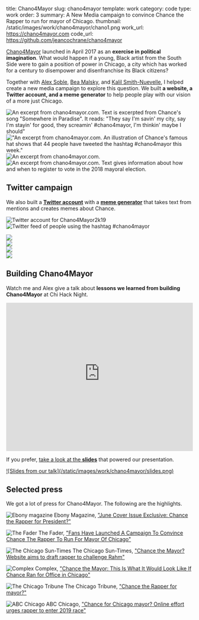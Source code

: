 title: Chano4Mayor 
slug: chano4mayor 
template: work
category: code
type: work
order: 3 
summary: A New Media campaign to convince Chance the Rapper to run for mayor of Chicago. 
thumbnail: /static/images/work/chano4mayor/chano1.png
work_url: https://chano4mayor.com
code_url: https://github.com/jeancochrane/chano4mayor


[Chano4Mayor](https://chano4mayor.com) launched in April 2017 as an **exercise in political imagination**.
What would happen if a young, Black artist from the South Side were to gain
a position of power in Chicago, a city which has worked for a century to
disempower and disenfranchise its Black citizens?

Together with [Alex Soble](http://www.alexsoble.com/),
[Bea Malsky](https://beamalsky.fyi/), and [Kalil
Smith-Nuevelle](https://kalil.fyi/), I helped create a new media campaign to
explore this question. We built **a website, a Twitter account, and a meme
generator** to help people play with our vision of a more just Chicago.

![An excerpt from chano4mayor.com. Text is excerpted from Chance's song
"Somewhere in Paradise". It reads: "They say I'm savin' my city,
say I'm stayin' for good, they screamin' #chano4mayor, I'm thinkin' maybe I 
should"](/static/images/work/chano4mayor/chano2.png)
!["An excerpt from chano4mayor.com. An illustration of Chance's famous
hat shows that 44 people have tweeted the hashtag #chano4mayor
this week."](/static/images/work/chano4mayor/chano3.png)
![An excerpt from chano4mayor.com.](/static/images/work/chano4mayor/chano4.png)
![An excerpt from chano4mayor.com. Text gives information about how and when
to register to vote in the 2018 mayoral
election.](/static/images/work/chano4mayor/chano6.png)

## Twitter campaign

We also built a <i class="fa fa-fw fa-twitter"></i>[**Twitter
account**](https://twitter.com/chano4mayor2k19) with a
<i class="fa fa-fw fa-github"></i>[**meme
generator**](https://github.com/jeancochrane/chanomemes) that takes text
from mentions and creates memes about Chance.

![Twitter account for Chano4Mayor2k19](/static/images/work/chano4mayor/twitter.png)
![Twitter feed of people using the hashtag #chano4mayor](/static/images/work/chano4mayor/chano5.png)

<div class="row">
    <div class="col-xs-12 col-sm-6">
        <img src="/static/images/work/chano4mayor/meme1.jpeg"/>
    </div>
    <div class="col-xs-12 col-sm-6">
        <img src="/static/images/work/chano4mayor/meme2.jpeg"/>
    </div>
    <div class="col-xs-12 col-sm-6">
        <img src="/static/images/work/chano4mayor/meme3.jpeg"/>
    </div>
    <div class="col-xs-12 col-sm-6">
        <img src="/static/images/work/chano4mayor/meme4.jpeg"/>
    </div>
</div>

## Building Chano4Mayor 

Watch me and Alex give a talk about **lessons we learned from building Chano4Mayor** at
Chi Hack Night.

<iframe width="100%" height="400"
        src="https://www.youtube-nocookie.com/embed/rD7ByPxRdNU?rel=0"
        frameborder="0"
        allowfullscreen></iframe>

<br />

If you prefer, [take a look at the
**slides**](https://docs.google.com/presentation/d/1p1VTjhMRRBbcoUAagz9upODSClDl6fdPekmAcrwHR6Y/edit?usp=sharing")
that powered our presentation.

<a href="https://docs.google.com/presentation/d/1p1VTjhMRRBbcoUAagz9upODSClDl6fdPekmAcrwHR6Y/edit?usp=sharing">
    ![Slides from our talk](/static/images/work/chano4mayor/slides.png)
</a>

## Selected press

We got a lot of press for Chano4Mayor. The following are the highlights.

![Ebony magazine](/static/images/work/chano4mayor/ebony.png)
Ebony Magazine, ["June Cover Issue Exclusive: Chance the Rapper for
President?"](http://ebony.com/entertainment-culture/chance-the-rapper-ebony)

![The Fader](/static/images/work/chano4mayor/fader.png)
The Fader, ["Fans Have Launched A Campaign To Convince Chance The Rapper To Run
For Mayor Of Chicago"](http://thefader.com/2017/04/04/chance-the-rapper-chano4mayor-chicago-mayor-campaign-website)

![The Chicago Sun-Times](/static/images/work/chano4mayor/sun-times.png)
The Chicago Sun-Times, ["Chance the Mayor? Website aims to draft rapper to
challenge Rahm"](https://chicago.suntimes.com/chicago-politics/chance-the-mayor-website-aims-to-draft-rapper-to-challenge-rahm/)

![Complex](/static/images/work/chano4mayor/complex.png)
Complex, ["Chance the Mayor: This Is What It Would Look Like If Chance Ran
for Office in Chicago"](http://complex.com/music/2017/04/what-it-would-look-like-if-chance-the-rapper-ran-for-mayor-chicago)

![The Chicago Tribune](/static/images/work/chano4mayor/tribune.png)
The Chicago Tribune, ["Chance the Rapper for
mayor?"](http://chicagotribune.com/news/ct-chance-the-rapper-mayoral-push-met-20170405-story.html)

![ABC Chicago](/static/images/work/chano4mayor/abc7.png)
ABC Chicago, ["Chance for Chicago mayor? Online effort urges rapper to enter
2019 race"](http://abc7chicago.com/careers/chance-for-mayor-online-effort-urges-rapper-to-run-in-2019/1837035/)
